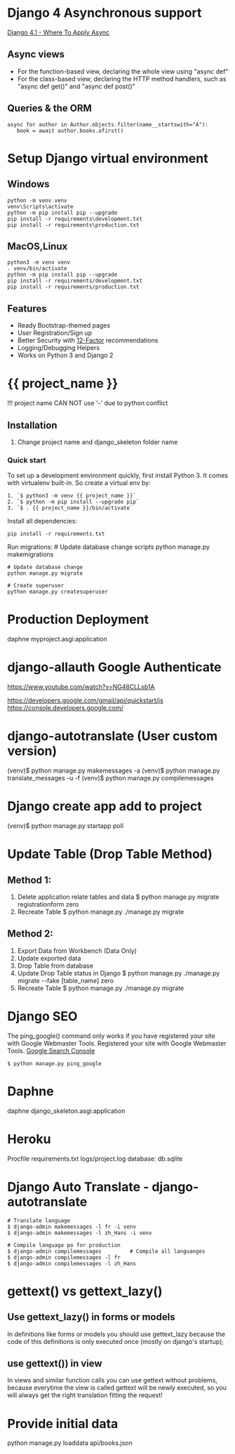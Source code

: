 # Django 4 Asynchronous support
[Django 4.1 - Where To Apply Async](https://medium.com/@ivan.slavko.matic.96/django-4-1-where-to-apply-async-c05f29ca2041)
## Async views
* For the function-based view, declaring the whole view using "async def"
* For the class-based view, declaring the HTTP method handlers, such as "async def get()" and "async def post()"

## Queries & the ORM
```
async for author in Author.objects.filter(name__startswith="A"):
   book = await author.books.afirst()
```

# Setup Django virtual environment
## Windows
```
python -m venv venv
venv\Scripts\activate
python -m pip install pip --upgrade
pip install -r requirements\development.txt
pip install -r requirements\production.txt
```
## MacOS,Linux
```
python3 -m venv venv
. venv/bin/activate
python -m pip install pip --upgrade
pip install -r requirements/development.txt
pip install -r requirements/production.txt
```

## Features

* Ready Bootstrap-themed pages
* User Registration/Sign up
* Better Security with [12-Factor](http://12factor.net/) recommendations
* Logging/Debugging Helpers
* Works on Python 3 and Django 2

# {{ project_name }}
!!! project name CAN NOT use '-' due to python conflict

## Installation
1. Change project name and django_skeleton folder name

### Quick start
To set up a development environment quickly, first install Python 3. It
comes with virtualenv built-in. So create a virtual env by:

    1. `$ python3 -m venv {{ project_name }}`
    2. `$ python -m pip install --upgrade pip`
    3. `$ . {{ project_name }}/bin/activate`

Install all dependencies:

    pip install -r requirements.txt

Run migrations:
    # Update database change scripts
    python manage.py makemigrations

    # Update database change
    python manage.py migrate

    # Create superuser
    python manage.py createsuperuser

# Production Deployment
daphne myproject.asgi:application


# django-allauth Google Authenticate
https://www.youtube.com/watch?v=NG48CLLsb1A

https://developers.google.com/gmail/api/quickstart/js
https://console.developers.google.com/

# django-autotranslate (User custom version)
(venv)$ python manage.py makemessages -a
(venv)$ python manage.py translate_messages -u -f
(venv)$ python manage.py compilemessages

# Django create app add to project
(venv)$ python manage.py startapp poll

# Update Table (Drop Table Method)
## Method 1:
1. Delete application relate tables and data
   $ python manage.py migrate registrationform zero
2. Recreate Table
   $ python manage.py ./manage.py migrate

## Method 2:
1. Export Data from Workbench (Data Only)
2. Update exported data
3. Drop Table from database
4. Update Drop Table status in Django
   $ python manage.py ./manage.py migrate --fake [table_name] zero
5. Recreate Table
   $ python manage.py ./manage.py migrate


# Django SEO
The ping_google() command only works if you have registered your site with Google Webmaster Tools.
Registered your site with Google Webmaster Tools.
[Google Search Console](https://www.google.com/webmasters/tools/)
```
$ python manage.py ping_google
```

# Daphne
daphne django_skeleton.asgi:application

# Heroku
Procfile
requirements.txt
logs/project.log
database: db.sqlite


# Django Auto Translate - django-autotranslate
```
# Translate language
$ django-admin makemessages -l fr -i venv
$ django-admin makemessages -l zh_Hans -i venv

# Compile language po for production
$ django-admin compilemessages         # Compile all languanges
$ django-admin compilemessages -l fr
$ django-admin compilemessages -l zh_Hans
```

# gettext() vs gettext_lazy()
## Use gettext_lazy() in forms or models
In definitions like forms or models you should use gettext_lazy because the code of this definitions is only executed once (mostly on django's startup); 

## use gettext()) in view
In views and similar function calls you can use gettext without problems, because everytime the view is called gettext will be newly executed, so you will always get the right translation fitting the request!


# Provide initial data
python manage.py loaddata api/books.json